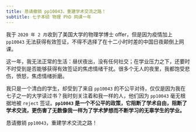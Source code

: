 ```yaml
---
title: 恳请撤销 pp10043，重建学术交流之路！
subtitle: 七子本硕 物理 PhD 网课一年
---
```

我于 `2020 年 2 月`收到了美国大学的物理学博士 offer，但是因为疫情加上 `pp10043` 无法获得有效签证，不得不选择了在十二小时时差的中国日夜颠倒上网课。

这一年，我无法正常的生活：昼伏夜出，没有任何社交；在学业压力之下，还要时不时受到是否能够获得有效签证的焦虑情绪干扰。很多个无人的夜里，我都饱受悲伤，愤怒，焦虑情绪折磨。

我只是一个清白的学生，却受到了来自 `pp10043` 的不公平对待，仅仅是因为我在七子之一的大学读过书？我时刻关注着和我一样的人，他们因为 `pp10043` 毫无根据地被 `reject` 签证。**`pp10043` 是一个不公平的政策，它阻断了学术自由，阻断了学术交流，更伤害了无数像我一样为了学术梦想而不断学习的无辜学生的学业。**

恳请撤销 `pp10043`，重建学术交流之路！